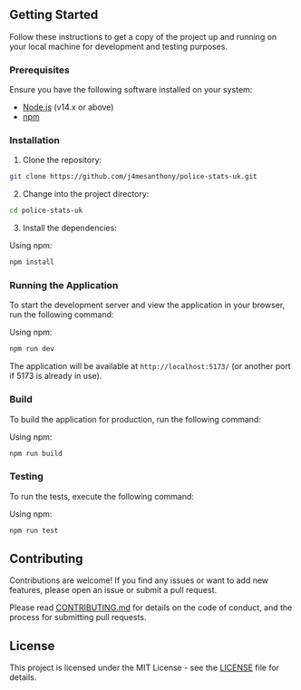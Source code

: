 ## Getting Started

Follow these instructions to get a copy of the project up and running on your local machine for development and testing purposes.

### Prerequisites

Ensure you have the following software installed on your system:

- [Node.js](https://nodejs.org) (v14.x or above)
- [npm](https://www.npmjs.com/)

### Installation

1. Clone the repository:

```bash
git clone https://github.com/j4mesanthony/police-stats-uk.git
```

2. Change into the project directory:

```bash
cd police-stats-uk
```

3. Install the dependencies:

Using npm:

```bash
npm install
```

### Running the Application

To start the development server and view the application in your browser, run the following command:

Using npm:

```bash
npm run dev
```

The application will be available at `http://localhost:5173/` (or another port if 5173 is already in use).

### Build

To build the application for production, run the following command:

Using npm:

```bash
npm run build
```

### Testing

To run the tests, execute the following command:

Using npm:

```bash
npm run test
```


## Contributing

Contributions are welcome! If you find any issues or want to add new features, please open an issue or submit a pull request.

Please read [CONTRIBUTING.md](CONTRIBUTING.md) for details on the code of conduct, and the process for submitting pull requests.

## License

This project is licensed under the MIT License - see the [LICENSE](LICENSE) file for details.

